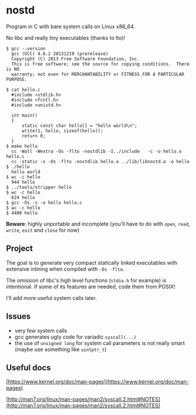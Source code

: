 nostd
=====

Program in C with bare system calls on Linux x86\_64.

No libc and really tiny executables (thanks to lto)!

    $ gcc --version
      gcc (GCC) 4.8.2 20131219 (prerelease)
      Copyright (C) 2013 Free Software Foundation, Inc.
      This is free software; see the source for copying conditions.  There is NO
      warranty; not even for MERCHANTABILITY or FITNESS FOR A PARTICULAR PURPOSE.

    $ cat hello.c
      #include <stdlib.h>
      #include <fcntl.h>
      #include <unistd.h>

      int main()
      {
          static const char hello[] = "hello world\n";
          write(1, hello, sizeof(hello));
          return 0;
      }
    $ make hello
      cc -Wall -Wextra -Os -flto -nostdlib -I../include   -c -o hello.o hello.c
      cc -static -s -Os -flto -nostdlib hello.o ../lib/libnostd.a -o hello
    $ ./hello
      hello world
    $ wc -c hello
      944 hello
    $ ../tools/stripper hello
    $ wc -c hello
      624 hello
    $ gcc -Os -s -o hello hello.c
    $ wc -c hello
    $ 4400 hello


**Beware**: highly unportable and incomplete (you'll have to do with ```open```,
```read```, ```write```, ```exit``` and ```close``` for now)


Project
-------

The goal is to generate very compact statically linked executables with extensive inlining when compiled with ```-Os -flto```.

The omission of libc's high level functions (```stdio.h``` for example) is intentional. If some of its features are needed, code them from POSIX!

I'll add more useful system calls later.


Issues
------

* very few system calls
* gcc generates ugly code for variadic ```syscall(...)```
* the use of ```unsigned long``` for system call parameters is not really smart (maybe use something like ```uintptr_t```)


Useful docs
-----------

[https://www.kernel.org/doc/man-pages](https://www.kernel.org/doc/man-pages)

[http://man7.org/linux/man-pages/man2/syscall.2.html#NOTES](http://man7.org/linux/man-pages/man2/syscall.2.html#NOTES)

